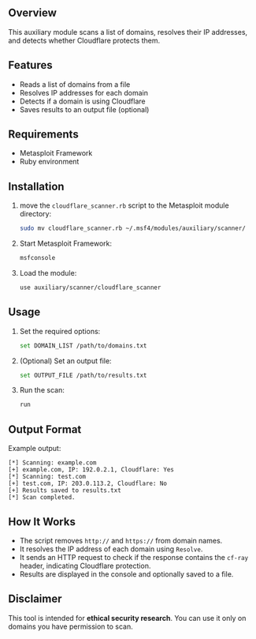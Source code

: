 ## Overview
This auxiliary module scans a list of domains, resolves their IP addresses, and detects whether Cloudflare protects them.

## Features
- Reads a list of domains from a file
- Resolves IP addresses for each domain
- Detects if a domain is using Cloudflare
- Saves results to an output file (optional)

## Requirements
- Metasploit Framework
- Ruby environment

## Installation
1. move the `cloudflare_scanner.rb` script to the Metasploit module directory:
   ```bash
   sudo mv cloudflare_scanner.rb ~/.msf4/modules/auxiliary/scanner/
   ```
2. Start Metasploit Framework:
   ```bash
   msfconsole
   ```
3. Load the module:
   ```bash
   use auxiliary/scanner/cloudflare_scanner
   ```

## Usage
1. Set the required options:
   ```bash
   set DOMAIN_LIST /path/to/domains.txt
   ```
2. (Optional) Set an output file:
   ```bash
   set OUTPUT_FILE /path/to/results.txt
   ```
3. Run the scan:
   ```bash
   run
   ```

## Output Format
Example output:
```
[*] Scanning: example.com
[+] example.com, IP: 192.0.2.1, Cloudflare: Yes
[*] Scanning: test.com
[+] test.com, IP: 203.0.113.2, Cloudflare: No
[+] Results saved to results.txt
[*] Scan completed.
```

## How It Works
- The script removes `http://` and `https://` from domain names.
- It resolves the IP address of each domain using `Resolve`.
- It sends an HTTP request to check if the response contains the `cf-ray` header, indicating Cloudflare protection.
- Results are displayed in the console and optionally saved to a file.

## Disclaimer
This tool is intended for **ethical security research**. You can use it only on domains you have permission to scan.


